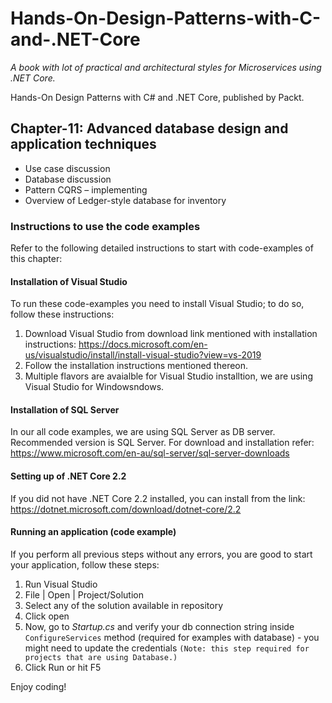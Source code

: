 # Hands-On-Design-Patterns-with-C-and-.NET-Core #
_A book with lot of practical and architectural styles for Microservices using .NET Core._

Hands-On Design Patterns with C# and .NET Core, published by Packt. 

##	Chapter-11: Advanced database design and application techniques  ##
*	Use case discussion
*	Database discussion
*	Pattern CQRS – implementing
*	Overview of Ledger-style database for inventory

### Instructions to use the code examples ###
Refer to the following detailed instructions to start with code-examples of this chapter:
 
#### Installation of Visual Studio ####
To run these code-examples you need to install Visual Studio; to do so, follow these instructions:
 
 1. Download Visual Studio from download link mentioned with installation instructions: https://docs.microsoft.com/en-us/visualstudio/install/install-visual-studio?view=vs-2019 
 2. Follow the installation instructions mentioned thereon.
 3. Multiple flavors are avaialble for Visual Studio installtion, we are using Visual Studio for Windowsndows.
 
#### Installation of SQL Server ####
In our all code examples, we are using SQL Server as DB server. Recommended version is SQL Server. For download and installation  refer: https://www.microsoft.com/en-au/sql-server/sql-server-downloads

#### Setting up of .NET Core 2.2 ####
If you did not have .NET Core 2.2 installed, you can install from the link: https://dotnet.microsoft.com/download/dotnet-core/2.2
 
#### Running an application (code example) ####
If you perform all previous steps without any errors, you are good to start your application, follow these steps:

 1. Run Visual Studio 
 2. File | Open | Project/Solution
 3. Select any of the solution available in repository
 4. Click open
 5. Now, go to *Startup.cs* and verify your db connection string inside `ConfigureServices` method (required for examples with database) - you might need to update the credentials `(Note: this step required for projects that are using Database.)`
 6. Click Run or hit F5
 
 Enjoy coding!
